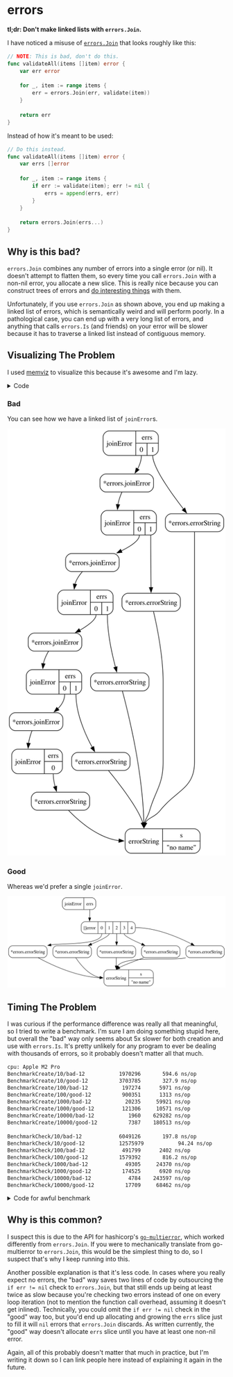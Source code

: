 # errors

**tl;dr: Don't make linked lists with `errors.Join`.**

I have noticed a misuse of [`errors.Join`](https://pkg.go.dev/errors#Join) that looks roughly like this:

```go
// NOTE: This is bad, don't do this.
func validateAll(items []item) error {
    var err error

    for _, item := range items {
        err = errors.Join(err, validate(item))
    }

    return err
}
```

Instead of how it's meant to be used:

```go
// Do this instead.
func validateAll(items []item) error {
    var errs []error

    for _, item := range items {
        if err := validate(item); err != nil {
            errs = append(errs, err)
        }
    }

    return errors.Join(errs...)
}
```

## Why is this bad?

`errors.Join` combines any number of errors into a single error (or nil).
It doesn't attempt to flatten them, so every time you call `errors.Join` with a non-nil error, you allocate a new slice.
This is really nice because you can construct trees of errors and [do interesting things](https://github.com/chainguard-dev/apko/pull/1024) with them.

Unfortunately, if you use `errors.Join` as shown above, you end up making a linked list of errors, which is semantically weird and will perform poorly.
In a pathological case, you can end up with a very long list of errors, and anything that calls `errors.Is` (and friends) on your error will be slower because it has to traverse a linked list instead of contiguous memory.

## Visualizing The Problem

I used [memviz](https://github.com/bradleyjkemp/memviz) to visualize this because it's awesome and I'm lazy.

<details>

<summary>Code</summary>

```go
package main

import (
	"errors"
	"os"

	"github.com/bradleyjkemp/memviz"
)

func main() {
	items := make([]item, 5)
	berr := bad(items)
	gerr := good(items)
	memviz.Map(os.Stdout, berr)
	memviz.Map(os.Stdout, gerr)
}

type item struct {
	name string
}

var ErrEmptyName = errors.New("no name")

func validate(i item) error {
	if i.name == "" {
		return ErrEmptyName
	}

	return nil
}

func bad(items []item) error {
	var err error

	for _, item := range items {
		err = errors.Join(err, validate(item))
	}

	return err
}

func good(items []item) error {
	var errs []error

	for _, item := range items {
        if err := validate(item); err != nil {
		    errs = append(errs, err)
        }
	}

	return errors.Join(errs...)
}
```

</details>

### Bad

You can see how we have a linked list of `joinError`s.

<img src="./errors/bad.svg"></img>

### Good

Whereas we'd prefer a single `joinError`.

<img src="./errors/good.svg"></img>

## Timing The Problem

I was curious if the performance difference was really all that meaningful, so I tried to write a benchmark.
I'm sure I am doing something stupid here, but overall the "bad" way only seems about 5x slower for both creation and use with `errors.Is`.
It's pretty unlikely for any program to ever be dealing with thousands of errors, so it probably doesn't matter all that much.

```
cpu: Apple M2 Pro
BenchmarkCreate/10/bad-12         	1970296	      594.6 ns/op
BenchmarkCreate/10/good-12        	3703785	      327.9 ns/op
BenchmarkCreate/100/bad-12        	 197274	     5971 ns/op
BenchmarkCreate/100/good-12       	 900351	     1313 ns/op
BenchmarkCreate/1000/bad-12       	  20235	    59921 ns/op
BenchmarkCreate/1000/good-12      	 121306	    10571 ns/op
BenchmarkCreate/10000/bad-12      	   1960	   629282 ns/op
BenchmarkCreate/10000/good-12     	   7387	   180513 ns/op

BenchmarkCheck/10/bad-12          	6049126	      197.8 ns/op
BenchmarkCheck/10/good-12         	12575979	       94.24 ns/op
BenchmarkCheck/100/bad-12         	 491799	     2402 ns/op
BenchmarkCheck/100/good-12        	1579392	      816.2 ns/op
BenchmarkCheck/1000/bad-12        	  49305	    24370 ns/op
BenchmarkCheck/1000/good-12       	 174525	     6920 ns/op
BenchmarkCheck/10000/bad-12       	   4784	   243597 ns/op
BenchmarkCheck/10000/good-12      	  17709	    68462 ns/op
```

<details>

<summary>Code for awful benchmark</summary>

```go
import (
	"errors"
	"io"
	"strconv"
	"testing"
)

type sut func([]item) error

var impls = map[string]sut{
	"bad":  bad,
	"good": good,
}

func BenchmarkCreate(b *testing.B) {
	for _, size := range []int{10, 100, 1_000, 10_000} {
		b.Run(strconv.Itoa(size), func(b *testing.B) {
			items := make([]item, size)
			for name, f := range impls {
				b.Run(name, func(b *testing.B) {
					b.ResetTimer()
					for range b.N {
						f(items)
					}
				})
			}
		})
	}
}

func BenchmarkCheck(b *testing.B) {
	for _, size := range []int{10, 100, 1_000, 10_000} {
		b.Run(strconv.Itoa(size), func(b *testing.B) {
			items := make([]item, size)
			for name, f := range impls {
				b.Run(name, func(b *testing.B) {
					err := f(items)
					b.ResetTimer()
					for range b.N {
						errors.Is(err, io.EOF)
					}
				})
			}
		})
	}
}
```

</details>

## Why is this common?

I suspect this is due to the API for hashicorp's [`go-multierror`](https://pkg.go.dev/github.com/hashicorp/go-multierror#Append), which worked differently from `errors.Join`.
If you were to mechanically translate from go-multierror to `errors.Join`, this would be the simplest thing to do, so I suspect that's why I keep running into this.

Another possible explanation is that it's less code.
In cases where you really expect no errors, the "bad" way saves two lines of code by outsourcing the `if err != nil` check to `errors.Join`, but that still ends up being at least twice as slow because you're checking two errors instead of one on every loop iteration (not to mention the function call overhead, assuming it doesn't get inlined).
Technically, you could omit the `if err != nil` check in the "good" way too, but you'd end up allocating and growing the `errs` slice just to fill it will `nil` errors that `errors.Join` discards.
As written currently, the "good" way doesn't allocate `errs` slice until you have at least one non-nil error.

Again, all of this probably doesn't matter that much in practice, but I'm writing it down so I can link people here instead of explaining it again in the future.
